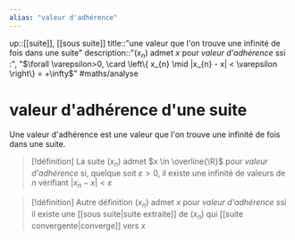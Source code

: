 ```yaml
---
alias: "valeur d'adhérence"
---
```

up::[[suite]], [[sous suite]]
title::"une valeur que l'on trouve une infinité de fois dans une suite"
description::"$(x_{n})$ admet $x$ pour _valeur d'adhérence_ ssi :", "$\forall \varepsilon>0, \card \left\{ x_{n} \mid |x_{n} - x| < \varepsilon \right\} = +\infty$"
#maths/analyse 
# valeur d'adhérence d'une suite
Une valeur d'adhérence est une valeur que l'on trouve une infinité de fois dans une suite.

> [!définition]
> La suite $(x_{n})$ admet $x \in \overline{\R}$ pour _valeur d'adhérence_ si, quelque soit $\varepsilon > 0$, il existe une infinité de valeurs de $n$ vérifiant $\left| x_{n} - x \right| < \varepsilon$

> [!définition] Autre définition
> $(x_{n})$ admet $x$ pour *valeur d'adhérence* ssi il existe une [[sous suite|suite extraite]] de $(x_{n})$ qui [[suite convergente|converge]] vers $x$

